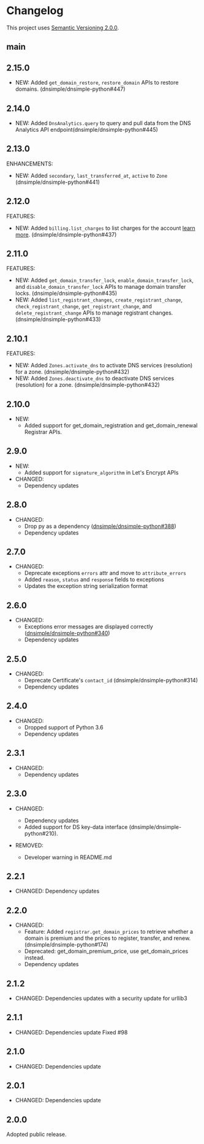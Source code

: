 # Changelog

This project uses [Semantic Versioning 2.0.0](http://semver.org/).

## main

## 2.15.0

- NEW: Added `get_domain_restore`, `restore_domain` APIs to restore domains. (dnsimple/dnsimple-python#447)

## 2.14.0

- NEW: Added `DnsAnalytics.query` to query and pull data from the DNS Analytics API endpoint(dnsimple/dnsimple-python#445)

## 2.13.0

ENHANCEMENTS:

- NEW: Added `secondary`, `last_transferred_at`, `active` to `Zone` (dnsimple/dnsimple-python#441)

## 2.12.0

FEATURES:

- NEW: Added `billing.list_charges` to list charges for the account [learn more](https://developer.dnsimple.com/v2/billing-charges/). (dnsimple/dnsimple-python#437)

## 2.11.0

FEATURES:

- NEW: Added `get_domain_transfer_lock`, `enable_domain_transfer_lock`, and `disable_domain_transfer_lock` APIs to manage domain transfer locks. (dnsimple/dnsimple-python#435)
- NEW: Added `list_registrant_changes`, `create_registrant_change`, `check_registrant_change`, `get_registrant_change`, and `delete_registrant_change` APIs to manage registrant changes. (dnsimple/dnsimple-python#433)

## 2.10.1

FEATURES:

- NEW: Added `Zones.activate_dns` to activate DNS services (resolution) for a zone. (dnsimple/dnsimple-python#432)
- NEW: Added `Zones.deactivate_dns` to deactivate DNS services (resolution) for a zone. (dnsimple/dnsimple-python#432)

## 2.10.0

- NEW:
  - Added support for get_domain_registration and get_domain_renewal Registrar APIs.

## 2.9.0

- NEW:
  - Added support for `signature_algorithm` in Let's Encrypt APIs
- CHANGED:
  - Dependency updates

## 2.8.0

- CHANGED:
  - Drop py as a dependency ([dnsimple/dnsimple-python#388](https://github.com/dnsimple/dnsimple-python/pull/388))
  - Dependency updates

## 2.7.0

- CHANGED:
  - Deprecate exceptions `errors` attr and move to `attribute_errors`
  - Added `reason`, `status` and `response` fields to exceptions
  - Updates the exception string serialization format

## 2.6.0

- CHANGED:
  - Exceptions error messages are displayed correctly ([dnsimple/dnsimple-python#340](https://github.com/dnsimple/dnsimple-python/pull/340))
  - Dependency updates

## 2.5.0

- CHANGED:
  - Deprecate Certificate's `contact_id` (dnsimple/dnsimple-python#314)
  - Dependency updates

## 2.4.0

- CHANGED:
  - Dropped support of Python 3.6
  - Dependency updates

## 2.3.1

- CHANGED:
  - Dependency updates

## 2.3.0

- CHANGED:
  - Dependency updates
  - Added support for DS key-data interface (dnsimple/dnsimple-python#210).

- REMOVED:
  - Developer warning in README.md

## 2.2.1

- CHANGED:
  Dependency updates

## 2.2.0

- CHANGED:
  - Feature: Added `registrar.get_domain_prices` to retrieve whether a domain is premium and the prices to register, transfer, and renew. (dnsimple/dnsimple-python#174)
  - Deprecated: get_domain_premium_price, use get_domain_prices instead.
  - Dependency updates

## 2.1.2

- CHANGED:
  Dependencies updates with a security update for urllib3

## 2.1.1

- CHANGED:
  Dependencies update
  Fixed #98

## 2.1.0

- CHANGED: Dependencies update

## 2.0.1

- CHANGED: Dependencies update

## 2.0.0

Adopted public release.
